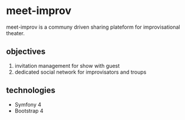 # meet-improv


meet-improv is a communy driven sharing plateform for improvisational theater.


## objectives

1. invitation management for show with guest
2. dedicated social network for improvisators and troups


## technologies

- Symfony 4
- Bootstrap 4
